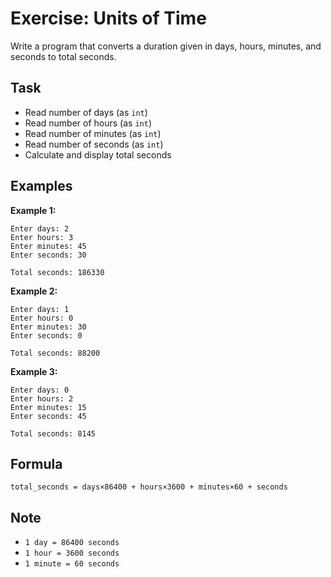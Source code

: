 # Exercise: Units of Time

Write a program that converts a duration given in days, hours, minutes, and seconds to total seconds.

## Task
- Read number of days (as `int`)
- Read number of hours (as `int`)
- Read number of minutes (as `int`)
- Read number of seconds (as `int`)
- Calculate and display total seconds

## Examples
**Example 1:**
```
Enter days: 2
Enter hours: 3
Enter minutes: 45
Enter seconds: 30
```
```
Total seconds: 186330
```

**Example 2:**
```
Enter days: 1
Enter hours: 0
Enter minutes: 30
Enter seconds: 0
```
```
Total seconds: 88200
```

**Example 3:**
```
Enter days: 0
Enter hours: 2
Enter minutes: 15
Enter seconds: 45
```
```
Total seconds: 8145
```

## Formula
`total_seconds = days×86400 + hours×3600 + minutes×60 + seconds`

## Note
- `1 day = 86400 seconds`
- `1 hour = 3600 seconds`
- `1 minute = 60 seconds`